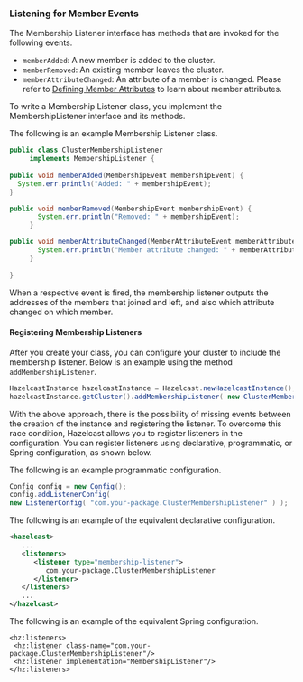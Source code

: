 
### Listening for Member Events

The Membership Listener interface has methods that are invoked for the following events.

- `memberAdded`: A new member is added to the cluster.
- `memberRemoved`: An existing member leaves the cluster.
- `memberAttributeChanged`: An attribute of a member is changed. Please refer to [Defining Member Attributes](#defining-member-attributes) to learn about member attributes.

To write a Membership Listener class, you implement the MembershipListener interface and its methods.

The following is an example Membership Listener class.

```java
public class ClusterMembershipListener
     implements MembershipListener {
     
public void memberAdded(MembershipEvent membershipEvent) {
  System.err.println("Added: " + membershipEvent);
}

public void memberRemoved(MembershipEvent membershipEvent) {
       System.err.println("Removed: " + membershipEvent);
     }

public void memberAttributeChanged(MemberAttributeEvent memberAttributeEvent) {
       System.err.println("Member attribute changed: " + memberAttributeEvent);
     }
     
}
```

When a respective event is fired, the membership listener outputs the addresses of the members that joined and left, and also which attribute changed on which member.

#### Registering Membership Listeners

After you create your class, you can configure your cluster to include the membership listener. Below is an example using the method `addMembershipListener`.

```java
HazelcastInstance hazelcastInstance = Hazelcast.newHazelcastInstance();
hazelcastInstance.getCluster().addMembershipListener( new ClusterMembershipListener() );
```

With the above approach, there is the possibility of missing events between the creation of the instance and registering the listener. To overcome this race condition, Hazelcast allows you to register listeners in the configuration. You can register listeners using declarative, programmatic, or Spring configuration, as shown below.

The following is an example programmatic configuration.

```java
Config config = new Config();
config.addListenerConfig(
new ListenerConfig( "com.your-package.ClusterMembershipListener" ) );
```


The following is an example of the equivalent declarative configuration. 

```xml
<hazelcast>
   ...
   <listeners>
      <listener type="membership-listener">
         com.your-package.ClusterMembershipListener
      </listener>
   </listeners>
   ...
</hazelcast>
```

The following is an example of the equivalent Spring configuration.

```
<hz:listeners>
 <hz:listener class-name="com.your-package.ClusterMembershipListener"/>
 <hz:listener implementation="MembershipListener"/>
</hz:listeners>
```

